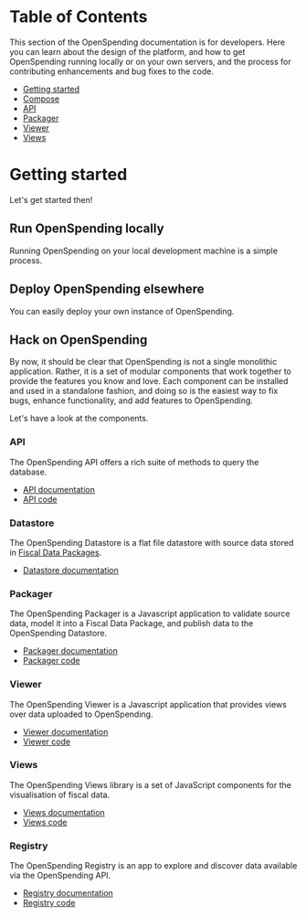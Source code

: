 # Table of Contents

This section of the OpenSpending documentation is for developers. Here you can learn about the design of the platform, and how to get OpenSpending running locally or on your own servers, and the process for contributing enhancements and bug fixes to the code.

* [Getting started](#getting-started)
* [Compose](compose/)
* [API](api/)
* [Packager](packager/)
* [Viewer](viewer/)
* [Views](views/)

# Getting started

Let's get started then!

## Run OpenSpending locally

Running OpenSpending on your local development machine is a simple process.

## Deploy OpenSpending elsewhere

You can easily deploy your own instance of OpenSpending.

## Hack on OpenSpending

By now, it should be clear that OpenSpending is not a single monolithic application. Rather, it is a set of modular components that work together to provide the features you know and love. Each component can be installed and used in a standalone fashion, and doing so is the easiest way to fix bugs, enhance functionality, and add features to OpenSpending.

Let's have a look at the components.

### API

The OpenSpending API offers a rich suite of methods to query the database.

* [API documentation](api/)
* [API code](https://github.com/openspending/os-api)

### Datastore

The OpenSpending Datastore is a flat file datastore with source data stored in [Fiscal Data Packages](http://fiscal.dataprotocols.org/spec/).

* [Datastore documentation](datastore/)

### Packager

The OpenSpending Packager is a Javascript application to validate source data, model it into a Fiscal Data Package, and publish data to the OpenSpending Datastore.

* [Packager documentation](packager/)
* [Packager code](https://github.com/openspending/os-packager)

### Viewer

The OpenSpending Viewer is a Javascript application that provides views over data uploaded to OpenSpending.

* [Viewer documentation](viewer/)
* [Viewer code](https://github.com/openspending/os-viewer)

### Views

The OpenSpending Views library is a set of JavaScript components for the visualisation of fiscal data.

* [Views documentation](views/)
* [Views code](https://github.com/openspending/babbage.ui)

### Registry

The OpenSpending Registry is an app to explore and discover data available via the OpenSpending API.

* [Registry documentation](registry/)
* [Registry code](https://github.com/openspending/os-registry)
